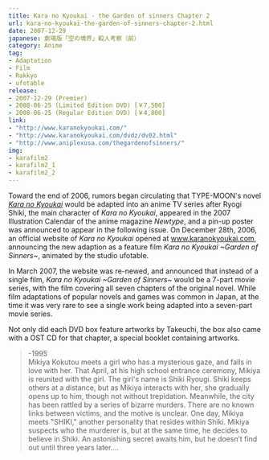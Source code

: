 ```yaml
---
title: Kara no Kyoukai - the Garden of sinners Chapter 2
url: kara-no-kyoukai-the-garden-of-sinners-chapter-2.html
date: 2007-12-29
japanese: 劇場版「空の境界」殺人考察（前）
category: Anime
tag:
- Adaptation
- Film
- Rakkyo
- ufotable
release:
- 2007-12-29 (Premier)
- 2008-06-25 (Limited Edition DVD) [￥7,500]
- 2008-06-25 (Regular Edition DVD) [￥4,800]
link:
- "http://www.karanokyoukai.com/"
- "http://www.karanokyoukai.com/dvdz/dv02.html"
- "http://www.aniplexusa.com/thegardenofsinners/"
img:
- karafilm2
- karafilm2_1
- karafilm2_2
---
```


Toward the end of 2006, rumors began circulating that TYPE-MOON's novel [*Kara no Kyoukai*](kara-no-kyoukai-1-the-garden-of-sinners.html) would be adapted into an anime TV series after Ryogi Shiki, the main character of *Kara no Kyoukai*, appeared in the 2007 Illustration Calendar of the anime magazine *Newtype*, and a pin-up poster was announced to appear in the following issue. On December 28th, 2006, an official website of *Kara no Kyoukai* opened at www.karanokyoukai.com, announcing the new adaption as a feature film *Kara no Kyoukai ~Garden of Sinners~*, animated by the studio ufotable.

In March 2007, the website was re-newed, and announced that instead of a single film, *Kara no Kyoukai ~Garden of Sinners~* would be a 7-part movie series, with the film covering all seven chapters of the original novel. While film adaptations of popular novels and games was common in Japan, at the time it was very rare to see a single work being adapted into a seven-part movie series.

Not only did each DVD box feature artworks by Takeuchi, the box also came with a OST CD for that chapter, a special booklet containing artworks.

> -1995  
> Mikiya Kokutou meets a girl who has a mysterious gaze, and falls in love with her. That April, at his high school entrance ceremony, Mikiya is reunited with the girl. The girl's name is Shiki Ryougi. Shiki keeps others at a distance, but as Mikiya interacts with her, she gradually opens up to him, though not without trepidation. Meanwhile, the city has been rattled by a series of bizarre murders. There are no known links between victims, and the motive is unclear. One day, Mikiya meets "SHIKI," another personality that resides within Shiki. Mikiya suspects who the murderer is, but at the same time, he decides to believe in Shiki. An astonishing secret awaits him, but he doesn’t find out until three years later….